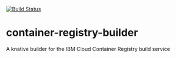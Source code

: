 [![Build Status](https://travis-ci.org/IBM-Cloud/container-registry-builder.svg?branch=master)](https://travis-ci.org/IBM-Cloud/container-registry-builder) 

# container-registry-builder
A knative builder for the IBM Cloud Container Registry build service
